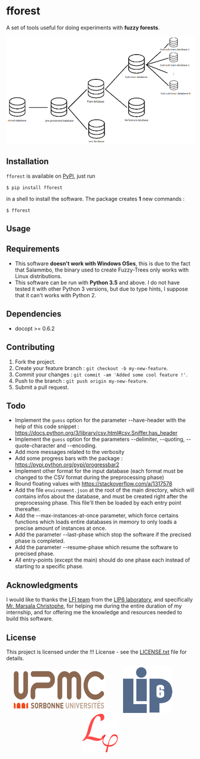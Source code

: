 # fforest
A set of tools useful for doing experiments with **fuzzy forests**.

<p align="center">
    <img src="https://github.com/NicolasBi/fforest/blob/master/fforest/res/pictures/diagram_fforest.png?raw=true" alt="diagram_fforest"/>
</p>

## Installation
`fforest` is available on <a href="https://pypi.python.org/pypi/fforest">PyPI</a>, just run
```shell
$ pip install fforest
```
in a shell to install the software.
The package creates **1** new commands :
```shell
$ fforest
```

## Usage

## Requirements
* This software **doesn't work with Windows OSes**, this is due to the fact that Salammbo, the binary used to create Fuzzy-Trees only works with Linux distributions.
* This software can be run with **Python 3.5** and above. I do not have tested it with other Python 3 versions, but due to type hints, I suppose that it can't works with Python 2.

## Dependencies
* docopt >= 0.6.2

## Contributing
1. Fork the project.
2. Create your feature branch : `git checkout -b my-new-feature`.
3. Commit your changes : `git commit -am 'Added some cool feature !'`.
4. Push to the branch  : `git push origin my-new-feature`.
5. Submit a pull request.

## Todo
* Implement the `guess` option for the parameter --have-header with the help of this code snippet : https://docs.python.org/3/library/csv.html#csv.Sniffer.has_header
* Implement the `guess` option for the parameters --delimiter, --quoting, --quote-character and --encoding.
* Add more messages related to the verbosity
* Add some progress bars with the package : https://pypi.python.org/pypi/progressbar2
* Implement other format for the input database (each format must be changed to the CSV format during the preprocessing phase)
* Round floating values with https://stackoverflow.com/a/1317578
* Add the file `environment.json` at the root of the main directory, which will contains infos about the database, and must be created right after the preprocessing phase. This file'll then be loaded by each entry point thereafter.
* Add the --max-instances-at-once parameter, which force certains functions which loads entire databases in memory to only loads a precise amount of instances at once.
* Add the parameter --last-phase which stop the software if the precised phase is completed.
* Add the parameter --resume-phase which resume the software to precised phase.
* All entry-points (except the main) should do one phase each instead of starting to a specific phase.

## Acknowledgments
I would like to thanks the <a href="http://lfi.lip6.fr/web/">LFI team</a> from the <a href="https://www.lip6.fr/">LIP6 laboratory</a>, and specifically <a href="http://webia.lip6.fr/~marsala/christophe/Accueil.html">Mr. Marsala Christophe</a>, for helping me during the entire duration of my internship, and for offering me the knowledge and resources needed to build this software.

## License
This project is licensed under the !!! License - see the [LICENSE.txt](LICENSE.txt) file for details.

<p align="center">
    <img src="https://github.com/NicolasBi/fforest/blob/master/fforest/res/pictures/logo_upmc.png?raw=true" alt="logo_upmc" height="110" width="250" align="middle"/>
    &nbsp;&nbsp;&nbsp;&nbsp;&nbsp;&nbsp;&nbsp;&nbsp;&nbsp;&nbsp;
    <img src="https://github.com/NicolasBi/fforest/blob/master/fforest/res/pictures/logo_lip6.png?raw=true" alt="logo_lip6" align="middle"/>
    &nbsp;&nbsp;&nbsp;&nbsp;&nbsp;&nbsp;&nbsp;&nbsp;&nbsp;&nbsp;
    <img src="https://github.com/NicolasBi/fforest/blob/master/fforest/res/pictures/logo_lfi.png?raw=true" alt="logo_lfi" align="middle"/>
</p>
